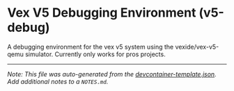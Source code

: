 
# Vex V5 Debugging Environment (v5-debug)

A debugging environment for the vex v5 system using the vexide/vex-v5-qemu simulator. Currently only works for pros projects.





---

_Note: This file was auto-generated from the [devcontainer-template.json](https://github.com/meisZWFLZ/v5-debug/blob/main/src/v5-debug/devcontainer-template.json).  Add additional notes to a `NOTES.md`._
